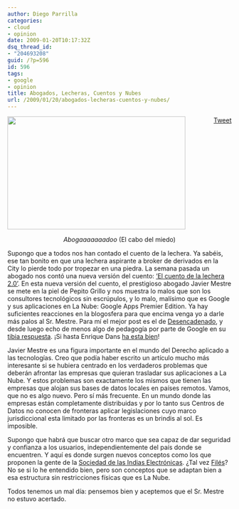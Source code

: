 ```yaml
---
author: Diego Parrilla
categories:
- cloud
- opinion
date: 2009-01-20T10:17:32Z
dsq_thread_id:
- "204693208"
guid: /?p=596
id: 596
tags:
- google
- opinion
title: Abogados, Lecheras, Cuentos y Nubes
url: /2009/01/20/abogados-lecheras-cuentos-y-nubes/
---
```


<div style="float: right; margin-left: 10px;">
  <a href="https://twitter.com/share" class="twitter-share-button" data-via="nubeblog" data-hashtags="google,opinion" data-count="vertical" data-url="/2009/01/20/abogados-lecheras-cuentos-y-nubes/">Tweet</a>
</div>

[<img class="aligncenter size-full wp-image-598" title="abogaaaado" src="/wp-content/uploads/abogaaaado.png" alt="" width="400" height="254" srcset="/wp-content/uploads/abogaaaado.png 400w, /wp-content/uploads/abogaaaado-300x190.png 300w" sizes="(max-width: 400px) 100vw, 400px" />](/wp-content/uploads/abogaaaado.png)

<p style="text-align: center;">
  <em>Abogaaaaaaadoo</em> (El cabo del miedo)
</p>

Supongo que a todos nos han contado el cuento de la lechera. Ya sabéis, ese tan bonito en que una lechera aspirante a broker de derivados en la City lo pierde todo por tropezar en una piedra. La semana pasada un abogado nos contó una nueva versión del cuento: [&#8216;El cuento de la lechera 2.0&#8217;](http://desencadenado.com/2009/01/el-cuento-de-la-lechera-en-la-nube-20.html). En esta nueva versión del cuento, el prestigioso abogado Javier Mestre se mete en la piel de Pepito Grillo y nos muestra lo malos que son los consultores tecnológicos sin escrúpulos, y lo malo, malísimo que es Google y sus aplicaciones en La Nube: Google Apps Premier Edition. Ya hay suficientes reacciones en la blogosfera para que encima venga yo a darle más palos al Sr. Mestre. Para mí el mejor post es el de [Desencadenado](http://desencadenado.com/2009/01/el-cuento-de-la-lechera-en-la-nube-20.html), y desde luego echo de menos algo de pedagogía por parte de Google en su [tibia respuesta](http://www.elmundo.es/elmundo/2009/01/16/navegante/1232122385.html). ¡Si hasta Enrique Dans [ha esta bien](http://www.enriquedans.com/2009/01/usa-google-apps-e-iras-a-guantanamo-de-cabeza.html)!

Javier Mestre es una figura importante en el mundo del Derecho aplicado a las tecnologías. Creo que podía haber escrito un artículo mucho más interesante si se hubiera centrado en los verdaderos problemas que deberán afrontar las empresas que quieran trasladar sus aplicaciones a La Nube. Y estos problemas son exactamente los mismos que tienen las empresas que alojan sus bases de datos locales en países remotos. Vamos, que no es algo nuevo. Pero sí más frecuente. En un mundo donde las empresas están completamente distribuidas y por lo tanto sus Centros de Datos no conocen de fronteras aplicar legislaciones cuyo marco jurisdiccional esta limitado por las fronteras es un brindis al sol. Es imposible.

Supongo que habrá que buscar otro marco que sea capaz de dar seguridad y confianza a los usuarios, independientemente del país donde se encuentren. Y aquí es donde surgen nuevos conceptos como los que proponen la gente de la [Sociedad de las Indias Electrónicas](http://www.deugarte.com/eroski-juan-pablo-ii-la-fraternidad-y-el-capitalismo-que-viene). ¿Tal vez [Filés](http://exploradoreselectronicos.net/e4pedia/File)? No se si lo he entendido bien, pero son conceptos que se adaptan bien a esa estructura sin restricciones físicas que es La Nube.

Todos tenemos un mal día: pensemos bien y aceptemos que el Sr. Mestre no estuvo acertado.
